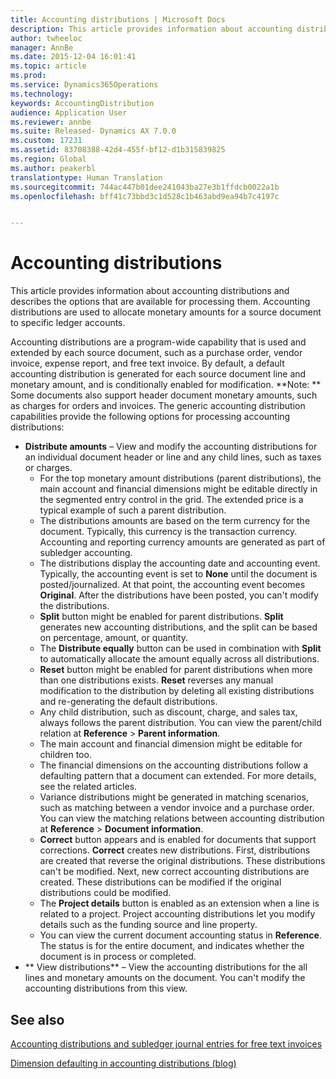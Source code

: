 ```yaml
---
title: Accounting distributions | Microsoft Docs
description: This article provides information about accounting distributions and describes the options that are available for processing them. Accounting distributions are used to allocate monetary amounts for a source document to specific ledger accounts.
author: twheeloc
manager: AnnBe
ms.date: 2015-12-04 16:01:41
ms.topic: article
ms.prod: 
ms.service: Dynamics365Operations
ms.technology: 
keywords: AccountingDistribution
audience: Application User
ms.reviewer: annbe
ms.suite: Released- Dynamics AX 7.0.0
ms.custom: 17231
ms.assetid: 83708388-42d4-455f-bf12-d1b315839825
ms.region: Global
ms.author: peakerbl
translationtype: Human Translation
ms.sourcegitcommit: 744ac447b01dee241043ba27e3b1ffdcb0022a1b
ms.openlocfilehash: bff41c73bbd3c1d528c1b463abd9ea94b7c4197c


---
```


# <a name="accounting-distributions"></a>Accounting distributions

This article provides information about accounting distributions and describes the options that are available for processing them. Accounting distributions are used to allocate monetary amounts for a source document to specific ledger accounts. 

Accounting distributions are a program-wide capability that is used and extended by each source document, such as a purchase order, vendor invoice, expense report, and free text invoice. By default, a default accounting distribution is generated for each source document line and monetary amount, and is conditionally enabled for modification. **Note: ** Some documents also support header document monetary amounts, such as charges for orders and invoices. The generic accounting distribution capabilities provide the following options for processing accounting distributions:

-   **Distribute amounts** – View and modify the accounting distributions for an individual document header or line and any child lines, such as taxes or charges.
    -   For the top monetary amount distributions (parent distributions), the main account and financial dimensions might be editable directly in the segmented entry control in the grid. The extended price is a typical example of such a parent distribution.
    -   The distributions amounts are based on the term currency for the document. Typically, this currency is the transaction currency. Accounting and reporting currency amounts are generated as part of subledger accounting.
    -   The distributions display the accounting date and accounting event. Typically, the accounting event is set to **None** until the document is posted/journalized. At that point, the accounting event becomes **Original**. After the distributions have been posted, you can't modify the distributions.
    -   **Split** button might be enabled for parent distributions. **Split** generates new accounting distributions, and the split can be based on percentage, amount, or quantity.
    -   The **Distribute equally** button can be used in combination with **Split** to automatically allocate the amount equally across all distributions.
    -   **Reset** button might be enabled for parent distributions when more than one distributions exists. **Reset** reverses any manual modification to the distribution by deleting all existing distributions and re-generating the default distributions.
    -   Any child distribution, such as discount, charge, and sales tax, always follows the parent distribution. You can view the parent/child relation at **Reference** &gt; **Parent information**.
    -   The main account and financial dimension might be editable for children too.
    -   The financial dimensions on the accounting distributions follow a defaulting pattern that a document can extended. For more details, see the related articles.
    -   Variance distributions might be generated in matching scenarios, such as matching between a vendor invoice and a purchase order. You can view the matching relations between accounting distribution at **Reference** &gt; **Document information**.
    -   **Correct** button appears and is enabled for documents that support corrections. **Correct** creates new distributions. First, distributions are created that reverse the original distributions. These distributions can't be modified. Next, new correct accounting distributions are created. These distributions can be modified if the original distributions could be modified.
    -   The **Project details** button is enabled as an extension when a line is related to a project. Project accounting distributions let you modify details such as the funding source and line property.
    -   You can view the current document accounting status in **Reference**. The status is for the entire document, and indicates whether the document is in process or completed.
-   ** View distributions** – View the accounting distributions for the all lines and monetary amounts on the document. You can't modify the accounting distributions from this view.


<a name="see-also"></a>See also
--------

[Accounting distributions and subledger journal entries for free text invoices](https://docs.microsoft.com/en-us/dynamics365/operations/financials/accounts-receivable/accounting-distributions-and-subledger-journal-entries-for-free-text-invoices)

[Dimension defaulting in accounting distributions (blog)](http://blogs.msdn.com/b/ax_gfm_framework_team_blog/archive/2013/12/16/dimension-defaulting-in-accounting-distributions-blog-1-introduction.aspx)




<!--HONumber=Feb17_HO3-->


